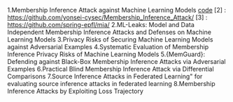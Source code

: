 1.Membership Inference Attack against Machine Learning Models 
[code](https://github.com/csong27/membership-inference)
[2] : https://github.com/yonsei-cysec/Membership_Inference_Attack/
[3] : https://github.com/spring-epfl/mia/
2.ML-Leaks: Model and Data Independent Membership Inference Attacks and Defenses on Machine Learning Models
3.Privacy Risks of Securing Machine Learning Models against Adversarial Examples
4.Systematic Evaluation of Membership Inference Privacy Risks of Machine Learning Models
5.{MemGuard}: Defending against Black-Box Membership Inference Attacks via Adversarial Examples
6.Practical Blind Membership Inference Attack via Differential Comparisons
7.Source Inference Attacks in Federated Learning" for evaluating source inference attacks in federated learning
8.Membership Inference Attacks by Exploiting Loss Trajectory

